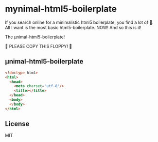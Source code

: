 # mynimal-html5-boilerplate

If you search online for a minimalistic html5 boilerplate, you find a lot of
💩.  All I want is the most basic html5-boilerplate. NOW! And so this is it!

The μnimal-html5-boilerplate!

💾 PLEASE COPY THIS FLOPPY! 💾

## μnimal-html5-boilerplate

```html
<!doctype html>
<html>
  <head>
    <meta charset="utf-8"/>
    <title></title>
  </head>
  <body>
  </body>
</html>
```

## License

MIT

